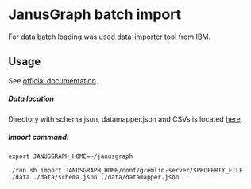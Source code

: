 # JanusGraph batch import
For data batch loading was used [data-importer tool](https://github.com/IBM/janusgraph-utils/blob/master/doc/users_guide.md#import-csv-file-to-janusgraph) from IBM.

## Usage
See [official documentation](https://github.com/IBM/janusgraph-utils/blob/master/README.md#4-load-schema-and-import-data). 

##### Data location
Directory with schema.json, datamapper.json and CSVs is located [here](./data).

##### Import command:
```
export JANUSGRAPH_HOME=~/janusgraph

./run.sh import JANUSGRAPH_HOME/conf/gremlin-server/$PROPERTY_FILE ./data ./data/schema.json ./data/datamapper.json
```
